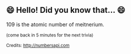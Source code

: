 ## :smile: Hello! Did you know that... :smile:
109 is the atomic number of meitnerium.

<sup>(come back in 5 minutes for the next trivia)</sup>


<sup>Credits: http://numbersapi.com</sup>
